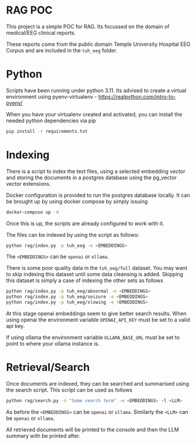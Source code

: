 # RAG POC

This project is a simple POC for RAG. Its focussed on the domain of medical/EEG clinical reports.

These reports come from the public domain Temple University Hospital EEG Corpus and are included in the `tuh_eeg` folder.

# Python
Scripts have been running under python 3.11. Its advised to create a virtual environment using pyenv-virtualenv - https://realpython.com/intro-to-pyenv/ 

When you have your virtualenv created and activated, you can install the needed python dependencies via pip

```bash
pip install -r requirements.txt
```

# Indexing
There is a script to index the text files, using a selected embedding vector and storing the documents in a postgres database using 
the pg_vector vector extensions.

Docker configuration is provided to run the postgres database locally. It can be brought up by using docker compose by simply issuing
```bash
docker-compose up -d
```

Once this is up, the scripts are already configured to work with it.

The files can be indexed by using the script as follows:

```bash
python rag/index.py -p tuh_eeg -e <EMBEDDINGS>
```

The `<EMBEDDINGS>` can be `openai` or `ollama`. 

There is some poor quality data in the `tuh_eeg/full` dataset. You may want to skip indexing this dataset until
some data cleansing is added. Skipping this dataset is simply a case of indexing the other sets as follows

```bash
python rag/index.py -p tuh_eeg/abnormal -e <EMBEDDINGS>
python rag/index.py -p tuh_eeg/seizure -e <EMBEDDINGS>
python rag/index.py -p tuh_eeg/slowing -e <EMBEDDINGS>
```


At this stage openai embeddings seem to give better search results. When using openai
the environment variable `OPENAI_API_KEY` must be set to a valid api key. 

If using ollama the environment variable `OLLAMA_BASE_URL` must be set to point to where your ollama instance is.

# Retrieval/Search

Once documents are indexed, they can be searched and summarised using the search script. This script can be used as follows

```bash
python rag/search.py -s "Some search term" -e <EMBEDDINGS> -l <LLM>
```

As before the `<EMBEDDINGS>` can be `openai` or `ollama`. Similarly the `<LLM>` can be `openai` or `ollama`.

All retrieved documents will be printed to the console and then the LLM summary with be printed after.



